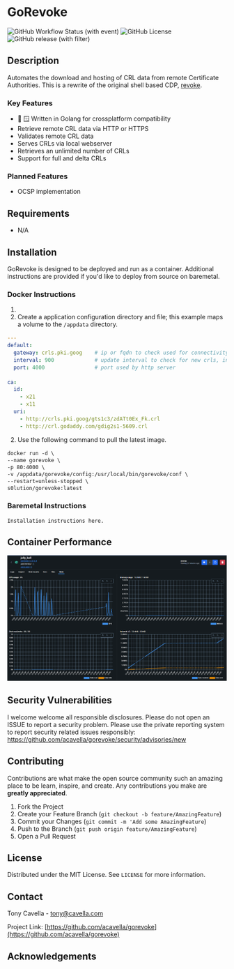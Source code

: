 # GoRevoke

<!-- PROJECT SHIELDS -->
![GitHub Workflow Status (with event)](https://img.shields.io/github/actions/workflow/status/acavella/gorevoke/gorelease.yml)
![GitHub License](https://img.shields.io/github/license/acavella/gorevoke)
![GitHub release (with filter)](https://img.shields.io/github/v/release/acavella/gorevoke)

## Description

Automates the download and hosting of CRL data from remote Certificate Authorities. This is a rewrite of the original shell based CDP, [revoke](https://github.com/acavella/revoke).

### Key Features

- :penguin: :window: Written in Golang for crossplatform compatibility
- Retrieve remote CRL data via HTTP or HTTPS
- Validates remote CRL data
- Serves CRLs via local webserver
- Retrieves an unlimited number of CRLs
- Support for full and delta CRLs

### Planned Features

- OCSP implementation

## Requirements
- N/A

## Installation

GoRevoke is designed to be deployed and run as a container. Additional instructions are provided if you'd like to deploy from source on baremetal.

### Docker Instructions

1. 
2. Create a application configuration directory and file; this example maps a volume to the `/appdata` directory.
```Yaml
---
default:
  gateway: crls.pki.goog    # ip or fqdn to check used for connectivity checks
  interval: 900             # update interval to check for new crls, in seconds
  port: 4000                # port used by http server

ca:
  id: 
    - x21
    - x11
  uri: 
    - http://crls.pki.goog/gts1c3/zdATt0Ex_Fk.crl
    - http://crl.godaddy.com/gdig2s1-5609.crl
```
2. Use the following command to pull the latest image.
```Shell
docker run -d \
--name gorevoke \
-p 80:4000 \
-v /appdata/gorevoke/config:/usr/local/bin/gorevoke/conf \
--restart=unless-stopped \
s0lution/gorevoke:latest
```

### Baremetal Instructions

```Text
Installation instructions here.
```

## Container Performance
![Docker Container Performance](assets/docker-stats.png)

## Security Vulnerabilities

I welcome welcome all responsible disclosures. Please do not open an ISSUE to report a security problem. Please use the private reporting system to report security related issues responsibly: https://github.com/acavella/gorevoke/security/advisories/new

## Contributing

Contributions are what make the open source community such an amazing place to be learn, inspire, and create. Any contributions you make are **greatly appreciated**.

1. Fork the Project
2. Create your Feature Branch (`git checkout -b feature/AmazingFeature`)
3. Commit your Changes (`git commit -m 'Add some AmazingFeature`)
4. Push to the Branch (`git push origin feature/AmazingFeature`)
5. Open a Pull Request

## License

Distributed under the MIT License. See `LICENSE` for more information.

## Contact

Tony Cavella - tony@cavella.com

Project Link: [https://github.com/acavella/gorevoke](https://github.com/acavella/gorevoke)

<!-- ACKNOWLEDGEMENTS -->
## Acknowledgements

